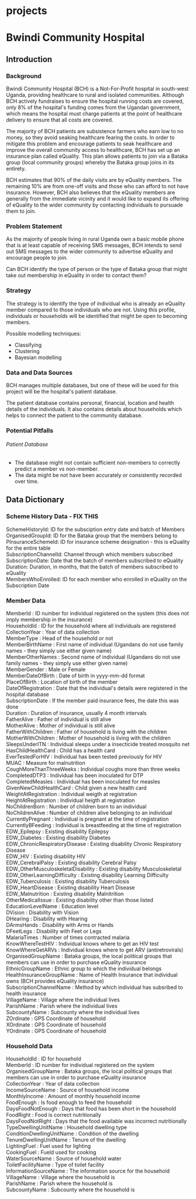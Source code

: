 # projects

# Bwindi Community Hospital

## Introduction

### Background

Bwindi Community Hospital (BCH) is a Not-For-Profit hospital in south-west Uganda, providing healthcare to rural and isolated communities. Although BCH actively fundraises to ensure the hospital running costs are covered, only 8\% of the hospital's funding comes from the Ugandan government, which means the hospital must charge patients at the point of healthcare delivery to ensure that all costs are covered.

The majority of BCH patients are subsistence farmers who earn low to no money, so they avoid seaking healthcare fearing the costs. In order to mitigate this problem and encourage patients to seak healthcare and improve the overall community access to healthcare, BCH has set up an insurance plan called eQuality. This plan allows patients to join via a Bataka group (local community groups) whereby the Bataka group joins in its entirety.

BCH estimates that 90\% of the daily visits are by eQuality members. The remaining 10\% are from one-off visits and those who can afford to not have insurance. However, BCH also believes that the eQuality members are generally from the immediate vicinity and it would like to expand its offering of eQuality to the wider community by contacting individuals to pursuade them to join. 

### Problem Statement

As the majority of people living in rural Uganda own a basic mobile phone that is at least capable of receiving SMS messages, BCH intends to send out SMS messages to the wider community to advertise eQuality and encourage people to join.

Can BCH identify the type of person or the type of Bataka group that might take out membership in eQuality in order to contact them?

### Strategy

The strategy is to identify the type of individual who is already an eQuality member compared to those individuals who are not. Using this profile, individuals or households will be identified that might be open to becoming members.

Possible modelling techniques:
- Classifying
- Clustering
- Bayesian modelling

### Data and Data Sources

BCH manages multiple databases, but one of these will be used for this project will be the hospital's patient database.

The patient database contains personal, financial, location and health details of the individuals. It also contains details about households which helps to connect the patient to the community database.

### Potential Pitfalls

###### Patient Database
- The database might not contain sufficient non-members to correctly predict a member vs non-member.
- The data might be not have been accurately or consistently recorded over time.

## Data Dictionary

### Scheme History Data - FIX THIS


SchemeHistoryId: ID for the subsciption entry date and batch of Members <br>
OrganisedGroupId: ID for the Bataka group that the members belong to <br>
PInsuranceSchemeId: ID for insurance scheme designation - this is eQuality for the entire table <br>
SubscriptionChannelId: Channel through which members subscribed <br>
SubscriptionDate: Date that the batch of members subscribed to eQuality <br>
Duration: Duration, in months, that the batch of members subscribed to eQuality <br>
MembersWhoEnrolled: ID for each member who enrolled in eQuality on the Subscription Date <br>

### Member Data


MemberId : ID number for individual registered on the system (this does not imply membership in the insurance) <br>
HouseholdId : ID for the household where all individuals are registered  <br>
CollectionYear : Year of data collection  <br>
MemberType : Head of the household or not  <br>
MemberBirthName : First name of individual (Ugandans do not use family names - they simply use either given name)  <br>
MemberOtherNames : Second name of individual (Ugandans do not use family names - they simply use either given name)  <br>
MemberGender : Male or Female  <br>
MemberDateOfBirth : Date of birth in yyyy-mm-dd format  <br>
PlaceOfBirth : Location of birth of the member  <br>
DateOfRegistration : Date that the individual's details were registered in the hospital database  <br>
SubscriptionDate : If the member paid insurance fees, the date this was done  <br>
Duration : Duration of insurance, usually 4 month intervals  <br>
FatherAlive : Father of individual is still alive  <br>
MotherAlive : Mother of individual is still alive  <br>
FatherWithChildren : Father of household is living with the children  <br>
MotherWithChildren : Mother of household is living with the children  <br>
SleepsUnderITN : Individual sleeps under a insecticide treated mosquito net  <br>
HasChildHealthCard : Child has a health card  <br>
EverTestedForHIV : Individual has been tested previously for HIV  <br>
MUAC : Measure for malnutrition  <br>
CoughMoreThanThreeWeeks : Individual coughs more than three weeks  <br>
CompletedDTP3 : Individual has been inoculated for DTP  <br>
CompletedMeasles : Individual has been inoculated for measles  <br>
GivenNewChildHealthCard : Child given a new health card  <br>
WeightAtRegistration : Individual weigth at registration  <br>
HeightAtRegistration : Individual heigth at registration  <br>
NoChildrenBorn : Number of children born to an individual  <br>
NoChildrenAlive : Number of children alive belonging to an individual  <br>
CurrentlyPregnant : Individual is pregnant at the time of registration  <br>
CurrentlyBFeeding : Individual is breastfeeding at the time of registration  <br>
EDW_Epilepsy : Existing disability Epilepsy  <br>
EDW_Diabetes : Existing disability Diabetes  <br>
EDW_ChronicRespiratoryDisease : Existing disability Chronic Respiratory Disease  <br>
EDW_HIV : Existing disability HIV  <br>
EDW_CerebralPalsy : Existing disability Cerebral Palsy  <br>
EDW_OtherMusculoskeletalDisability : Existing disability Musculoskeletal  <br>
EDW_OtherLearningDifficulty : Existing disability Learning Difficulty  <br>
EDW_Tuberculosis : Existing disability Tuberculosis  <br>
EDW_HeartDisease : Existing disability Heart Disease  <br>
EDW_Malnutrition : Existing disability Malnitrition  <br>
OtherMedicalIssue : Existing disability other than those listed  <br>
EducationLevelName : Education level  <br>
DVision : Disability with Vision  <br>
DHearing : Disability with Hearing  <br>
DArmsHands : Disability with Arms or Hands  <br>
DFeetLegs : Disability with Feet or Legs  <br>
MalariaTimes : Number of times contracted malaria  <br>
KnowWhereTestHIV : Individual knows where to get an HIV test  <br>
KnowWhereGetARVs : Individual knows where to get ARV (antiretrovirals)  <br>
OrganisedGroupName : Bataka groups, the local political groups that members can use in order to purchase eQuality insurance <br>
EthnicGroupName : Ethnic group to which the individual belongs  <br>
HealthInsuranceGroupName : Name of Health Insurance that individual owns (BCH provides eQuality insurance) <br>
SubscriptionChannelName : Method by which individual has subsribed to health insurance  <br>
VillageName : Village where the individual lives  <br>
ParishName : Parish where the individual lives  <br>
SubcountyName : Subcounty where the individual lives  <br>
ZOrdinate : GPS Coordinate of household  <br>
XOrdinate : GPS Coordinate of household  <br>
YOrdinate : GPS Coordinate of household  <br>

### Household Data

HouseholdId : ID for household  <br>
MemberId : ID number for individual registered on the system  <br>
OrganisedGroupName : Bataka groups, the local political groups that members can use in order to purchase eQuality insurance  <br>
CollectionYear : Year of data collection  <br>
IncomeSourceName : Source of household income  <br>
MonthlyIncome : Amount of monthly household income  <br>
FoodEnough : Is food enough to feed the household  <br>
DaysFoodNotEnough : Days that food has been short in the household  <br>
FoodRight : Food is correct nutritionally  <br>
DaysFoodNotRight : Days that the food available was incorrect nutritionally  <br>
TypeDwellingUnitName : Household dwelling type  <br>
ConditionDwellingUnitName : Condition of the dwelling  <br>
TenureDwellingUnitName : Tenure of the dwelling  <br>
LightingFuel : Fuel used for lighting  <br>
CookingFuel : Fueld used for cooking  <br>
WaterSourceName : Source of household water  <br>
ToiletFacilityName : Type of toilet facility  <br>
InformationSourceName : The information source for the household  <br>
VillageName : Village where the household is  <br>
ParishName : Parish where the household is  <br>
SubcountyName : Subcounty where the household is <br> 